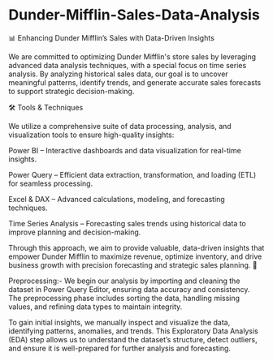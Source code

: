 # Dunder-Mifflin-Sales-Data-Analysis

📊 Enhancing Dunder Mifflin’s Sales with Data-Driven Insights

We are committed to optimizing Dunder Mifflin's store sales by leveraging advanced data analysis techniques, with a special focus on time series analysis. By analyzing historical sales data, our goal is to uncover meaningful patterns, identify trends, and generate accurate sales forecasts to support strategic decision-making.

🛠 Tools & Techniques

We utilize a comprehensive suite of data processing, analysis, and visualization tools to ensure high-quality insights:

Power BI – Interactive dashboards and data visualization for real-time insights.

Power Query – Efficient data extraction, transformation, and loading (ETL) for seamless processing.

Excel & DAX – Advanced calculations, modeling, and forecasting techniques.

Time Series Analysis – Forecasting sales trends using historical data to improve planning and decision-making.



Through this approach, we aim to provide valuable, data-driven insights that empower Dunder Mifflin to maximize revenue, optimize inventory, and drive business growth with precision forecasting and strategic sales planning. 🚀

Preprocessing:-
We begin our analysis by importing and cleaning the dataset in Power Query Editor, ensuring data accuracy and consistency. The preprocessing phase includes sorting the data, handling missing values, and refining data types to maintain integrity.

To gain initial insights, we manually inspect and visualize the data, identifying patterns, anomalies, and trends. This Exploratory Data Analysis (EDA) step allows us to understand the dataset’s structure, detect outliers, and ensure it is well-prepared for further analysis and forecasting.

